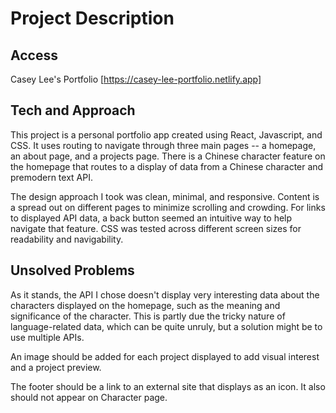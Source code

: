 # Project Description


## Access

Casey Lee's Portfolio [https://casey-lee-portfolio.netlify.app]


## Tech and Approach

This project is a personal portfolio app created using React, Javascript, and CSS. It uses routing to navigate through three main pages -- a homepage, an about page, and a projects page. There is a Chinese character feature on the homepage that routes to a display of data from a Chinese character and premodern text API. 

The design approach I took was clean, minimal, and responsive. Content is a spread out on different pages to minimize scrolling and crowding. For links to displayed API data, a back button seemed an intuitive way to help navigate that feature. CSS was tested across different screen sizes for readability and navigability.   


## Unsolved Problems

As it stands, the API I chose doesn't display very interesting data about the characters displayed on the homepage, such as the meaning and significance of the character. This is partly due the tricky nature of language-related data, which can be quite unruly, but a solution might be to use multiple APIs.

An image should be added for each project displayed to add visual interest and a project preview. 

The footer should be a link to an external site that displays as an icon. It also should not appear on Character page.
